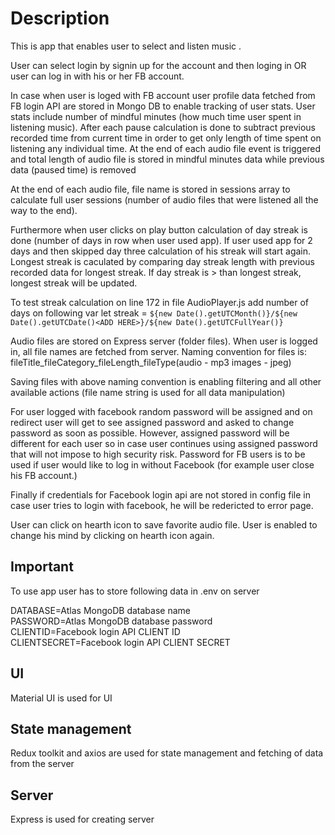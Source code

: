 # Description

This is app that enables user to select and listen music
.

User can select login by signin up for the account and then loging in OR user can log in with his or her FB account.

In case when user is loged with FB account user profile data fetched from FB login API are stored in Mongo DB to enable tracking of user stats. User stats include number of mindful minutes (how much time user spent in listening music). After each pause calculation is done to subtract previous recorded time from current time in order to get only length of time spent on listening any individual time. At the end of each audio file event is triggered and total length of audio file is stored in mindful minutes data while previous data (paused time) is removed

At the end of each audio file, file name is stored in sessions array to calculate full user sessions (number of audio files that were listened all the way to the end).

Furthermore when user clicks on play button calculation of day streak is done (number of days in row when user used app). If user used app for 2 days and then skipped day three calculation of his streak will start again. Longest streak is caculated by comparing day streak length with previous recorded data for longest streak. If day streak is > than longest streak, longest streak will be updated.

To test streak calculation on line 172 in file AudioPlayer.js add number of days on following var
 let streak = `${new Date().getUTCMonth()}/${new Date().getUTCDate()<ADD HERE>}/${new Date().getUTCFullYear()}`
  

Audio files are stored on Express server (folder files). When user is logged in, all file names are fetched from server. Naming convention for files is:
fileTitle_fileCategory_fileLength_fileType(audio - mp3 images - jpeg)

Saving files with above naming convention is enabling filtering and all other available actions  (file name string is used for all data manipulation)

For user logged with facebook random password will be assigned and on redirect user will get to see assigned password and asked to change password as soon as possible. However, assigned password will be different for each user so in case user continues using assigned password that will not impose to high security risk. Password for FB users is to be used if user would like to log in without Facebook (for example user close his FB account.)

Finally if credentials for Facebook login api are not stored in config file in case user tries to login with facebook, he will be redericted to error page. 

User can click on hearth icon to save favorite audio file. User is enabled to change his mind by clicking on hearth icon again.

## Important

To use app user has to store following data in .env on server

DATABASE=Atlas MongoDB database name
<br />
PASSWORD=Atlas MongoDB database password
<br />
CLIENTID=Facebook login API CLIENT ID
<br />
CLIENTSECRET=Facebook login API CLIENT SECRET

## UI

Material UI is used for UI

## State management

Redux toolkit and axios are used for state management and fetching of data from the server

## Server

Express is used for creating server

